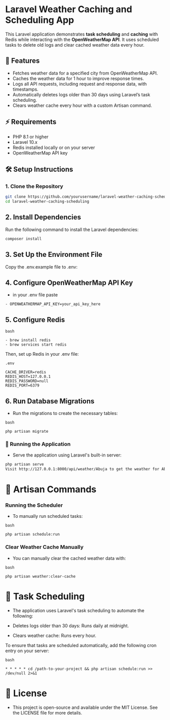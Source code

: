 # Laravel Weather Caching and Scheduling App

This Laravel application demonstrates **task scheduling** and **caching** with Redis while interacting with the **OpenWeatherMap API**. It uses scheduled tasks to delete old logs and clear cached weather data every hour.

## 🚀 Features

- Fetches weather data for a specified city from OpenWeatherMap API.
- Caches the weather data for 1 hour to improve response times.
- Logs all API requests, including request and response data, with timestamps.
- Automatically deletes logs older than 30 days using Laravel’s task scheduling.
- Clears weather cache every hour with a custom Artisan command.

## ⚡️ Requirements

- PHP 8.1 or higher
- Laravel 10.x
- Redis installed locally or on your server
- OpenWeatherMap API key

## 🛠️ Setup Instructions

### 1. Clone the Repository

```bash
git clone https://github.com/yourusername/laravel-weather-caching-scheduling.git
cd laravel-weather-caching-scheduling
```

## 2.  Install Dependencies

Run the following command to install the Laravel dependencies:
```bash
composer install
```


## 3. Set Up the Environment File

Copy the .env.example file to .env:


## 4. Configure OpenWeatherMap API Key
- in your .env file paste
```env
- OPENWEATHERMAP_API_KEY=your_api_key_here
```
## 5. Configure Redis
```bash ```
```
- brew install redis
- brew services start redis
```
Then, set up Redis in your .env file:

```.env```
```
CACHE_DRIVER=redis
REDIS_HOST=127.0.0.1
REDIS_PASSWORD=null
REDIS_PORT=6379
```

## 6. Run Database Migrations
- Run the migrations to create the necessary tables:

```bash```
```
php artisan migrate
```


### 🔧 Running the Application
- Serve the application using Laravel's built-in server:

```bash
php artisan serve
Visit http://127.0.0.1:8000/api/weather/Abuja to get the weather for Abuja.
```


# 🔧 Artisan Commands
### Running the Scheduler
- To manually run scheduled tasks:

```bash```

```
php artisan schedule:run
```
### Clear Weather Cache Manually
- You can manually clear the cached weather data with:

```bash```
```
php artisan weather:clear-cache
```


# 📅 Task Scheduling
- The application uses Laravel's task scheduling to automate the following:

- Deletes logs older than 30 days: Runs daily at midnight.

- Clears weather cache: Runs every hour.

To ensure that tasks are scheduled automatically, add the following cron entry on your server:

```bash```
```
* * * * * cd /path-to-your-project && php artisan schedule:run >> /dev/null 2>&1
```


# 📝 License
- This project is open-source and available under the MIT License. See the LICENSE file for more details.
